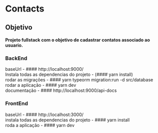 # Contacts


## Objetivo
#### Projeto fullstack com o objetivo de cadastrar contatos associado ao usuario.

### BackEnd
baseUrl - #### http://localhost:9000/ <br/>
Instala todas as dependencias do projeto - (#### yarn install) <br/>
rodar as migrações - #### yarn typeorm migration:run -d src/database <br/>
rodar a aplicação - #### yarn dev <br/>
documentação - #### http://localhost:9000/api-docs <br/>


### FrontEnd
baseUrl - #### http://localhost:3000/ <br/>
instala todas as dependencias do projeto -  #### yarn install <br/>
roda a aplicação - #### yarn dev
